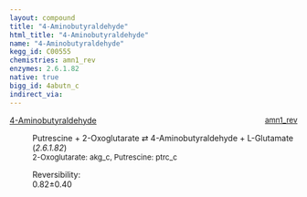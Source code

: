 ```yaml
---
layout: compound
title: "4-Aminobutyraldehyde"
html_title: "4-Aminobutyraldehyde"
name: "4-Aminobutyraldehyde"
kegg_id: C00555
chemistries: amn1_rev
enzymes: 2.6.1.82
native: true
bigg_id: 4abutn_c
indirect_via:
---
```

<dl><dt class='rs-product'><a href='{{ site.url }}{{ site.baseurl }}/compounds/C00555' class='link-dark' data-bs-toggle='tooltip' data-bs-html='true' data-bs-title='KEGG: C00555'>4-Aminobutyraldehyde</a><span style='float: right; max-width: 40%'><a href='{{ site.url }}{{ site.baseurl }}/chemistries/amn1_rev' class='link-dark opacity-50' style='font-size: small; word-wrap: anywhere;'>amn1_rev</a></span></dt><dd><p>Putrescine + 2-Oxoglutarate &#8644; 4-Aminobutyraldehyde + L-Glutamate (<i>2.6.1.82</i>)<br /><span style='font-size: small;'><span data-bs-toggle='tooltip' data-bs-html='true' data-bs-title='KEGG: C00026'>2-Oxoglutarate</span>: akg_c, <span data-bs-toggle='tooltip' data-bs-html='true' data-bs-title='KEGG: C00134'>Putrescine</span>: ptrc_c</span><br /><div class="reversibility_info">Reversibility: <div class="progress"><div class="progress-bar bg-success" role="progressbar" style="width: 0%" aria-valuenow="0" aria-valuemin="0" aria-valuemax="100"></div></div><span>0.82&plusmn;0.40</span><div class="progress"><div class="progress-bar bg-danger" role="progressbar" style="width: 8.17%" aria-valuenow="0.8165143268280171" aria-valuemin="0" aria-valuemax="10"></div><div class="progress-bar bg-warning" role="progressbar" style="width: 4.01%" aria-valuenow="0.8165143268280171" aria-valuemin="0" aria-valuemax="10"></div></div></div></p><dl></dl></dd></dl>